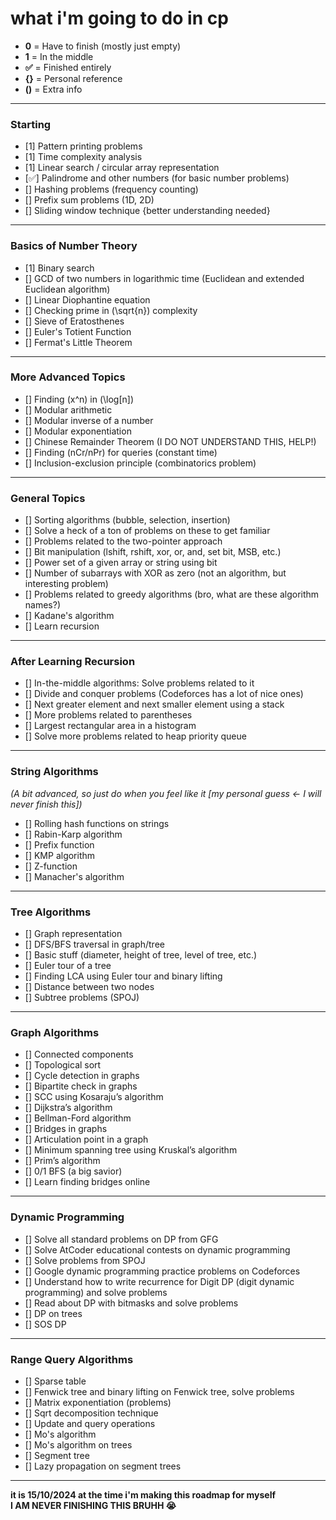 # what i'm going to do in cp

- **0** = Have to finish (mostly just empty)  <Br>
- **1** = In the middle  <Br>
- **✅** = Finished entirely  <Br>
- **{}** = Personal reference  <Br>
- **()** = Extra info  <Br>

---

### Starting

- [1] Pattern printing problems  
- [1] Time complexity analysis  
- [1] Linear search / circular array representation  
- [✅] Palindrome and other numbers (for basic number problems)  
- [] Hashing problems (frequency counting)  
- [] Prefix sum problems (1D, 2D)  
- [] Sliding window technique {better understanding needed}  

---

### Basics of Number Theory

- [1] Binary search  
- [] GCD of two numbers in logarithmic time (Euclidean and extended Euclidean algorithm)  
- [] Linear Diophantine equation  
- [] Checking prime in \(\sqrt{n}\) complexity  
- [] Sieve of Eratosthenes  
- [] Euler's Totient Function  
- [] Fermat's Little Theorem  

---

### More Advanced Topics

- [] Finding \(x^n\) in \(\log[n]\)  
- [] Modular arithmetic  
- [] Modular inverse of a number  
- [] Modular exponentiation  
- [] Chinese Remainder Theorem (I DO NOT UNDERSTAND THIS, HELP!)  
- [] Finding \(nCr/nPr\) for queries (constant time)  
- [] Inclusion-exclusion principle (combinatorics problem)  

---

### General Topics

- [] Sorting algorithms (bubble, selection, insertion)  
- [] Solve a heck of a ton of problems on these to get familiar  
- [] Problems related to the two-pointer approach  
- [] Bit manipulation (lshift, rshift, xor, or, and, set bit, MSB, etc.)  
- [] Power set of a given array or string using bit  
- [] Number of subarrays with XOR as zero (not an algorithm, but interesting problem)  
- [] Problems related to greedy algorithms (bro, what are these algorithm names?)  
- [] Kadane's algorithm  
- [] Learn recursion  

---

### After Learning Recursion

- [] In-the-middle algorithms: Solve problems related to it  
- [] Divide and conquer problems (Codeforces has a lot of nice ones)  
- [] Next greater element and next smaller element using a stack  
- [] More problems related to parentheses  
- [] Largest rectangular area in a histogram  
- [] Solve more problems related to heap priority queue  

---

### String Algorithms

*(A bit advanced, so just do when you feel like it [my personal guess <- I will never finish this])*

- [] Rolling hash functions on strings  
- [] Rabin-Karp algorithm  
- [] Prefix function  
- [] KMP algorithm  
- [] Z-function  
- [] Manacher's algorithm  

---

### Tree Algorithms

- [] Graph representation  
- [] DFS/BFS traversal in graph/tree  
- [] Basic stuff (diameter, height of tree, level of tree, etc.)  
- [] Euler tour of a tree  
- [] Finding LCA using Euler tour and binary lifting  
- [] Distance between two nodes  
- [] Subtree problems (SPOJ)  

---

### Graph Algorithms

- [] Connected components  
- [] Topological sort  
- [] Cycle detection in graphs  
- [] Bipartite check in graphs  
- [] SCC using Kosaraju’s algorithm  
- [] Dijkstra’s algorithm  
- [] Bellman-Ford algorithm  
- [] Bridges in graphs  
- [] Articulation point in a graph  
- [] Minimum spanning tree using Kruskal’s algorithm  
- [] Prim’s algorithm  
- [] 0/1 BFS (a big savior)  
- [] Learn finding bridges online  

---

### Dynamic Programming

- [] Solve all standard problems on DP from GFG  
- [] Solve AtCoder educational contests on dynamic programming  
- [] Solve problems from SPOJ  
- [] Google dynamic programming practice problems on Codeforces  
- [] Understand how to write recurrence for Digit DP (digit dynamic programming) and solve problems  
- [] Read about DP with bitmasks and solve problems  
- [] DP on trees  
- [] SOS DP  

---

### Range Query Algorithms

- [] Sparse table  
- [] Fenwick tree and binary lifting on Fenwick tree, solve problems  
- [] Matrix exponentiation (problems)  
- [] Sqrt decomposition technique  
- [] Update and query operations  
- [] Mo's algorithm  
- [] Mo's algorithm on trees  
- [] Segment tree  
- [] Lazy propagation on segment trees  

---

**it is 15/10/2024 at the time i'm making this roadmap for myself**  
**I AM NEVER FINISHING THIS BRUHH 😭**
